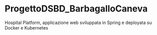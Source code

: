 # ProgettoDSBD_BarbagalloCaneva
Hospital Platform, applicazione web sviluppata in Spring e deployata su Docker e Kubernetes
